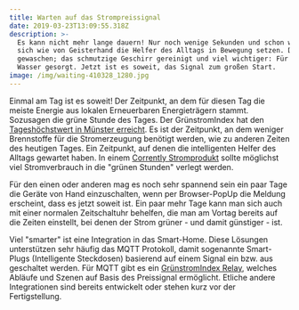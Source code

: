 ```yaml
---
title: Warten auf das Strompreissignal
date: 2019-03-23T13:09:55.318Z
description: >-
  Es kann nicht mehr lange dauern! Nur noch wenige Sekunden und schon werden
  sich wie von Geisterhand die Helfer des Alltags in Bewegung setzen. Die Wäsche
  gewaschen; das schmutzige Geschirr gereinigt und viel wichtiger: Für warmes
  Wasser gesorgt. Jetzt ist es soweit, das Signal zum großen Start.
image: /img/waiting-410328_1280.jpg
---
```

Einmal am Tag ist es soweit!  Der Zeitpunkt, an dem für diesen Tag die meiste Energie aus lokalen Erneuerbaren Energieträgern stammt. Sozusagen die grüne Stunde des Tages. Der GrünstromIndex hat den [Tageshöchstwert in Münster erreicht](https://www.corrently.de/gsi/48143.html). Es ist der Zeitpunkt, an dem weniger Brennstoffe für die Stromerzeugung benötigt werden, wie zu anderen Zeiten des heutigen Tages. Ein Zeitpunkt, auf denen die intelligenten Helfer des Alltags gewartet haben. In einem [Corrently Stromprodukt](https://corrently.energy/stromprodukte/48143/1.html) sollte möglichst viel Stromverbrauch in die "grünen Stunden" verlegt werden.

Für den einen oder anderen mag es noch sehr spannend sein ein paar Tage die Geräte von Hand einzuschalten, wenn per Browser-PopUp die Meldung erscheint, dass es jetzt soweit ist. Ein paar mehr Tage kann man sich auch mit einer normalen Zeitschaltuhr behelfen, die man am Vortag bereits auf die Zeiten einstellt, bei denen der Strom grüner - und damit günstiger - ist.

Viel "smarter" ist eine Integration in das Smart-Home. Diese Lösungen unterstützen sehr häufig das MQTT Protokoll, damit sogenannte Smart-Plugs (Intelligente Steckdosen) basierend auf einem Signal ein bzw. aus geschaltet werden. Für MQTT gibt es ein [GrünstromIndex Relay](https://www.corrently.de/hintergrund/gruenstromindex/mqtt/index.html), welches Abläufe und Szenen auf Basis des Preissignal ermöglicht. Etliche andere Integrationen sind bereits entwickelt oder stehen kurz vor der Fertigstellung.
